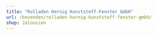 ```yaml
---
title: "Rolladen Hornig Kunststoff-Fenster GmbH"
url: /bovenden/rolladen-hornig-kunststoff-fenster-gmbh/
shop: Jalousien
---
```

